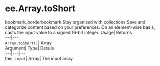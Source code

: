  
#  ee.Array.toShort 
bookmark_borderbookmark Stay organized with collections  Save and categorize content based on your preferences. 
On an element-wise basis, casts the input value to a signed 16-bit integer. 
Usage| Returns  
---|---  
`Array.toShort()`| Array  
Argument| Type| Details  
---|---|---  
this: `input`| Array| The input array.  
